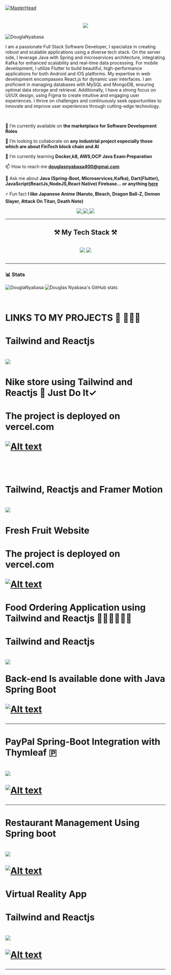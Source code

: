 
[![MasterHead](https://firebasestorage.googleapis.com/v0/b/flexi-coding.appspot.com/o/dempgi7-520f8d5f-63d4-4453-8822-dbc149ae27f8.gif?alt=media&token=91c0c7b2-93c3-4029-b011-1a8703c5730d)](https://rishavchanda.io)

<h1 align="center">
    <img src="https://readme-typing-svg.herokuapp.com/?font=Righteous&size=35&center=true&vCenter=true&width=400&height=70&duration=4000&lines=Hi+There!+👋;+I'm+Douglas+Nyabasa!;" />
</h1>


<p align="left"> <img src="https://komarev.com/ghpvc/?username=DouglaNyabasa&label=Profile%20views&color=0e75b6&style=flat" alt="DouglaNyabasa" /> </p>



    

I am a passionate Full Stack Software Developer, I specialize in creating robust and scalable applications using a diverse tech stack. On the server side, I leverage Java with Spring and microservices architecture, integrating Kafka for enhanced scalability and real-time data processing. For mobile development, I utilize Flutter to build beautiful, high-performance applications for both Android and iOS platforms. My expertise in web development encompasses React.js for dynamic user interfaces. I am proficient in managing databases with MySQL and MongoDB, ensuring optimal data storage and retrieval. Additionally, I have a strong focus on UI/UX design, using Figma to create intuitive and engaging user experiences. I thrive on challenges and continuously seek opportunities to innovate and improve user experiences through cutting-edge technology.


<br/>

<div align="left">
 
 🔭 I’m currently available on **the marketplace for Software Development Roles**

 👯 I’m looking to collaborate on **any industrial project especially those which are about FinTech block chain and AI**
 
 🌱 I’m currently learning **Docker,k8, AWS,OCP Java Exam Preparation**

 📫 How to reach me **douglasnyabasa400@gmai.com**

💬 Ask me about **Java (Spring-Boot, Microservices,Kafka), Dart(Flutter), JavaScript(ReactJs,NodeJS,React Native) Firebase... or anything [here](https://github.com/DouglaNyabasa)**

⚡ Fun fact **I like Japanese Anime (Naruto, Bleach, Dragon Ball-Z, Demon Slayer, Attack On Titan, Death Note)**

 </div>
 
 
<div align="center"> 
  <a href="mailto:douglasnyabasa400@gmail.com">
    <img src="https://img.shields.io/badge/Gmail-333333?style=for-the-badge&logo=gmail&logoColor=red" />
  </a>
  <a href="https://www.linkedin.com/in/douglas-nyabasa-887356231/" target="_blank">
    <img src="https://img.shields.io/badge/LinkedIn-0077B5?style=for-the-badge&logo=linkedin&logoColor=white" />
  </a>
  <a href="https://github.com/DouglaNyabasa" target="_blank">
     <img src="https://img.shields.io/badge/Portfolio-FF5722?style=for-the-badge&logo=todoist&logoColor=white" /> <!-- sqlite, safari, google-chrome are other good icon options -->
  </a>
</div>

 <hr/>
 
<h2 align="center">⚒️ My Tech Stack ⚒️</h2>
<br/>
<div align="center">
    <img src="https://skillicons.dev/icons?i=java,maven,kafka,javascript,react,flutter,firebase,mongodb,mysql,linux,postman" />
    <img src="https://skillicons.dev/icons?i=bootstrap,mui,html,css,redux,figma,tailwind," />
    <br>
</div>

<br/>
<hr/>

### 📊 Stats

<p><img align="left" src="https://github-readme-stats.vercel.app/api/top-langs?username=DouglaNyabasa&show_icons=true&locale=en&layout=compact&theme=gruvbox" alt="DouglaNyabasa" /></p>



![Douglas Nyabasa's GitHub stats](https://github-readme-stats.vercel.app/api?username=douglanyabasa&show_icons=true&theme=gruvbox)


<br/>
 <h1 >LINKS TO MY PROJECTS 🚀 👨🏻‍💻 <h1/>
 <h1>Tailwind and Reactjs  <h1/> <img src="https://skillicons.dev/icons?i=tailwind,react" />

<h1> Nike store using Tailwind and Reactjs  👟 Just Do It✓ <h1/>

The project is deployed on vercel.com

[![Alt text](https://github.com/DouglaNyabasa/DouglaNyabasa/blob/ed05987eaf02ef3bf7687013ea8da4cea9795e02/Screenshot%20from%202024-09-03%2014-00-32.png)](https://nike-store-react-tailwind-b5o3id76a-dougg400s-projects.vercel.app/)


<br/>
 <h1>Tailwind, Reactjs and Framer Motion <h1/> <img src="https://skillicons.dev/icons?i=tailwind,react" />

<h1> Fresh Fruit Website <h1/>

The project is deployed on vercel.com

[![Alt text](https://github.com/DouglaNyabasa/fresh_fruits_reactjs_framer_motion/blob/0a2531843dd318296ae771a54b9bbb81d267cfa6/Screenshot%202024-11-22%20162114.png)](https://fresh-fruits-reactjs-framer-motion-p9liwz55s-dougg400s-projects.vercel.app/)




<h1> Food Ordering Application using Tailwind and Reactjs 🥤🥗🍔🍗🍟🥓 <h1/>
<h1>Tailwind and Reactjs  <h1/> <img src="https://skillicons.dev/icons?i=tailwind,react" />

Back-end Is available done with Java Spring Boot
    
[![Alt text](https://github.com/DouglaNyabasa/DouglaNyabasa/blob/Main/Screenshot%20from%202024-09-03%2015-26-36.png?raw=true)](https://github.com/DouglaNyabasa/food_ordering_app_reactjs.git)


<hr/>


<h1> PayPal Spring-Boot Integration with Thymleaf 🇵 <h1/>
 <img src="https://skillicons.dev/icons?i=java,maven,mysql,postman" />


    
[![Alt text](https://github.com/DouglaNyabasa/DouglaNyabasa/blob/Main/Screenshot%20from%202024-09-04%2014-07-00.png?raw=true)](https://github.com/DouglaNyabasa/Paypal-SpringBoot-Intergration.git)

<hr/>
<h1> Restaurant Management Using Spring boot<h1/> 
<img src="https://skillicons.dev/icons?i=java,maven,mysql,postman" />

[![Alt text](https://github.com/DouglaNyabasa/DouglaNyabasa/blob/e2bfdf396b2e722ab2a5c1a328276b5029870437/Screenshot%20from%202024-09-09%2014-56-04.png)](https://github.com/DouglaNyabasa/restaurant_management_system_springboot.git)


<h1> Virtual Reality App<h1/>

<h1>Tailwind and Reactjs  <h1/> 
<img src="https://skillicons.dev/icons?i=tailwind,react" />

[![Alt text](https://github.com/DouglaNyabasa/DouglaNyabasa/blob/86faf8b9413e95599037d626b78f4094c6ec653b/GIT.PNG)](https://github.com/DouglaNyabasa/VirtualReality_reactjs_tailwind.git)
    


<hr/>



<br/>
